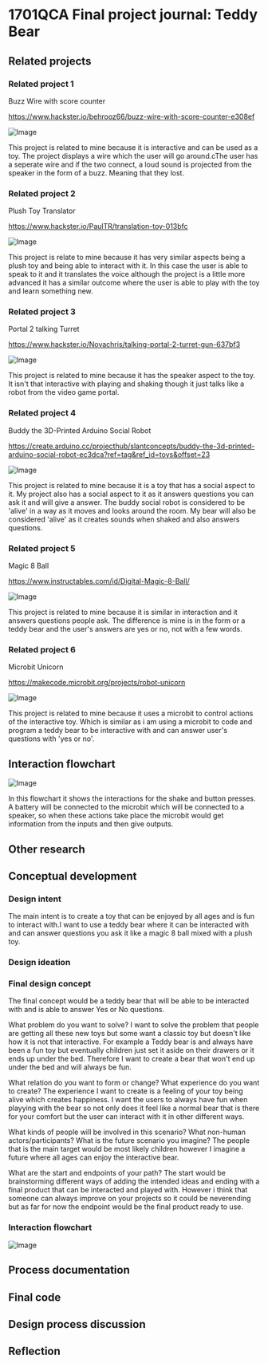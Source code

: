 # 1701QCA Final project journal: Teddy Bear

<!--- As for other assessments, fill out the following journal sections with information relevant to your project. --->

<!--- Markdown reference: https://guides.github.com/features/mastering-markdown/ --->

## Related projects ##
<!--- Find about 6 related projects to the project you choose. A project might be related through  function, technology, materials, fabrication, concept, or code. Don't forget to place an image of the related project in the appropriate folder and insert the filename in the appropriate places below. Copy the markdown block of code below for each project you are showing. --->

### Related project 1 ###
Buzz Wire with score counter

https://www.hackster.io/behrooz66/buzz-wire-with-score-counter-e308ef

![Image](wire_course.png)

This project is related to mine because it is interactive and can be used as a toy. The project displays a wire which the user will go around.cThe user has a seperate wire and if the two connect, a loud sound is projected from the speaker in the form of a buzz. Meaning that they lost. 

### Related project 2 ###
Plush Toy Translator

https://www.hackster.io/PaulTR/translation-toy-013bfc

![Image](fluffy_toy_translator.png)

This project is relate to mine because it has very similar aspects being a plush toy and being able to interact with it. In this case the user is able to speak to it and it translates the voice although the project is a little more advanced it has a similar outcome where the user is able to play with the toy and learn something new. 

### Related project 3 ###
Portal 2 talking Turret

https://www.hackster.io/Novachris/talking-portal-2-turret-gun-637bf3

![Image](speaker_portal.png)

This project is related to mine because it has the speaker aspect to the toy. It isn't that interactive with playing and shaking though it just talks like a robot from the video game portal. 

### Related project 4 ###
Buddy the 3D-Printed Arduino Social Robot

https://create.arduino.cc/projecthub/slantconcepts/buddy-the-3d-printed-arduino-social-robot-ec3dca?ref=tag&ref_id=toys&offset=23

![Image](buddy_the_3d_printed_arduino_social_robot.png)

This project is related to mine because it is a toy that has a social aspect to it. My project also has a social aspect to it as it answers questions you can ask it and will give a answer. The buddy social robot is considered to be 'alive' in a way as it moves and looks around the room. My bear will also be considered 'alive' as it creates sounds when shaked and also answers questions. 

### Related project 5 ###
Magic 8 Ball

https://www.instructables.com/id/Digital-Magic-8-Ball/

![Image](magic_8_ball.png)

This project is related to mine because it is similar in interaction and it answers questions people ask. The difference is mine is in the form or a teddy bear and the user's answers are yes or no, not with a few words. 

### Related project 6 ###
Microbit Unicorn

https://makecode.microbit.org/projects/robot-unicorn

![Image](unicorn.png)

This project is related to mine because it uses a microbit to control actions of the interactive toy. Which is similar as i am using a microbit to code and program a teddy bear to be interactive with and can answer user's questions with 'yes or no'.
## Interaction flowchart ##

![Image](flowchart.png)

In this flowchart it shows the interactions for the shake and button presses. A battery will be connected to the microbit which will be connected to a speaker, so when these actions take place the microbit would get information from the inputs and then give outputs. 


## Other research ##
<!--- Include here any other relevant research you have done. This might include identifying readings, tutorials, videos, technical documents, or other resources that have been helpful. For each particular source, add a comment or two about why it is relevant or what you have taken from it. You should include a reference or link to each of these resources. --->

## Conceptual development ##

### Design intent ###
<!--- Include your design intent here. It should be about a 10 word phrase/sentence. --->The main intent is to create a toy that can be enjoyed by all ages and is fun to interact with.I want to use a teddy bear where it can be interacted with and can answer questions you ask it like a magic 8 ball mixed with a plush toy.

### Design ideation ###
<!--- Document your ideation process. This will include the design concepts presented for assessment 2. You can copy and paste that information here. --->

### Final design concept ###
<!--- This should be a description of your concept including its context, motivation, or other relevant information you used to decide on this concept. ---> The final concept would be a teddy bear that will be able to be interacted with and is able to answer Yes or No questions.

What problem do you want to solve?
I want to solve the problem that people are getting all these new toys but some want a classic toy but doesn't like how it is not that interactive. For example a Teddy bear is and always have been a fun toy but eventually children just set it aside on their drawers or it ends up under the bed. Therefore I want to create a bear that won't end up under the bed and will always be fun.

What relation do you want to form or change? What experience do you want to create?
The experience I want to create is a feeling of your toy being alive which creates happiness. I want the users to always have fun when playying with the bear so not only does it feel like a normal bear that is there for your comfort but the user can interact with it in other different ways. 

What kinds of people will be involved in this scenario? What non-human actors/participants? What is the future scenario you imagine?
The people that is the main target would be most likely children however I imagine a future where all ages can enjoy the interactive bear.

What are the start and endpoints of your path?
The start would be brainstorming different ways of adding the intended ideas and ending with a final product that can be interacted and played with. However i think that someone can always improve on your projects so it could be neverending but as far for now the endpoint would be the final product ready to use. 

### Interaction flowchart ###
<!--- Include an interaction flowchart of the interaction process in your project. Make sure you think about all the stages of interaction step-by-step. Also make sure that you consider actions a user might take that aren't what you intend in an ideal use case. Insert an image of it below. It might just be a photo of a hand-drawn sketch, not a carefully drawn digital diagram. It just needs to be legible. --->

![Image](missingimage.png)

## Process documentation ##
<!--- In this section, include text and images (and potentially links to video) that represent the development of your project including sources you've found (URLs and written references), choices you've made, sketches you've done, iterations completed, materials you've investigated, and code samples. Use the markdown reference for help in formatting the material.
![Image](teddy.jpg)

In this image it shows the bear i wil be using and the microbit with speaker. 

![Image](teddy_microbit.jpg)

In this image it shows where I was planning on putting the microbit on the teddy bear and how it would be able to be accessed and interacted with easier 

![Image](code_1.png)

In this image it shows the code that i start off with. which is trying to create a smiley face when the button is pressed and a tone or music would play. This was because my original idea was that the user can press either A or B and it will interact with the teddy bear and it would then make sounds and display different faces. Eventually I came across one of the researched project and a 8 ball came up and I thought of creating a yes or no response that the bear would make. 

![Image](code_2.png)

This Screenshot was taken shortly after I decided to change the option that the bear would make faces. I switched it so the bear would display Yes or No on the microbit. I thought it would be quite annoying and or glitch the microbit if i had it spell Yes and No letter by letter. So to save the microbit from malfunctioning from a kid spamming the button i decided to just make the microbit display the letter Y and N for the answers. 

![Image](code_3.png)

In this image I decided that I wouldn't need a second (B) button and decided to implement a shake option which will create a noise and display a smiley face. 

This should have quite a lot of information! It will likely include most of the process documentation from assessment 2 which can be copied and pasted here.

Use subheadings to structure this information. See https://guides.github.com/features/mastering-markdown/ for details of how to insert subheadings.

There will likely by a dozen or so images of the project under construction. The images should help explain why you've made the choices you've made as well as what you have done. --->

## Final code ##

<!--- Include here screenshots of the final code you used in the project if it is done with block coding. If you have used javascript, micropython, C, or other code, include it as text formatted as code using a series of three backticks ` before and after the code block. See https://guides.github.com/features/mastering-markdown/ for more information about that formatting. --->

## Design process discussion ##
<!--- Discuss your process used in this project, particularly with reference to aspects of the Double Diamond design methodology or other relevant design process. --->


## Reflection ##

<!--- Describe the parts of your project you felt were most successful and the parts that could have done with improvement, whether in terms of outcome, process, or understanding.

What techniques, approaches, skills, or information did you find useful from other sources (such as the related projects you identified earlier)?

What parts of your project do you feel are novel. This is IMPORTANT to help justify a key component of the assessment rubric.

What might be an interesting extension of this project? In what other contexts might this project be used? --->
